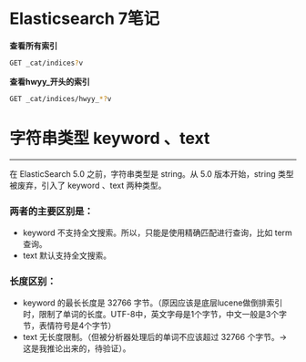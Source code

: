 # Elasticsearch 7笔记

**查看所有索引**

```sh
GET _cat/indices?v
```

**查看hwyy_开头的索引**

```sh
GET _cat/indices/hwyy_*?v
```

# 字符串类型 keyword 、text

------

在 ElasticSearch 5.0 之前，字符串类型是 string。从 5.0 版本开始，string 类型被废弃，引入了 keyword 、text 两种类型。

### 两者的主要区别是：

- keyword 不支持全文搜索。所以，只能是使用精确匹配进行查询，比如 term 查询。
- text 默认支持全文搜索。

### 长度区别：

- keyword 的最长长度是 32766 字节。（原因应该是底层lucene做倒排索引时，限制了单词的长度。UTF-8中，英文字母是1个字节，中文一般是3个字节，表情符号是4个字节）
- text 无长度限制。（但被分析器处理后的单词不应该超过 32766 个字节。-> 这是我推论出来的，待验证）。


